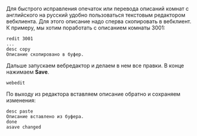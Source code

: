 Для быстрого исправления опечаток или перевода описаний комнат с английского на русский удобно пользоваться текстовым редактором вебклиента. 
Для этого описание надо сперва скопировать в вебклиент. К примеру, мы хотим поработать с описанием комнаты 3001:
```
redit 3001
...
desc copy
Описание скопировано в буфер.
```
Дальше запускаем вебредактор и делаем в нем все правки. В конце нажимаем **Save**.
```
webedit
```
По выходу из редактора вставляем описание обратно и сохраняем изменения:
```
desc paste
Описание вставлено из буфера.
done
asave changed
```
